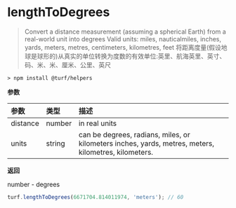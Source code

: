 # lengthToDegrees

> Convert a distance measurement (assuming a spherical Earth) from a real-world unit into degrees Valid units: miles, nauticalmiles, inches, yards, meters, metres, centimeters, kilometres, feet
> 将距离度量(假设地球是球形的)从真实的单位转换为度数的有效单位:英里、航海英里、英寸、码、米、米、厘米、公里、英尺

```text
> npm install @turf/helpers
```

**参数**

| 参数     | 类型   | 描述                                                         |
| :------- | :----- | :----------------------------------------------------------- |
| distance | number | in real units                                                |
| units    | string | can be degrees, radians, miles, or kilometers inches, yards, metres, meters, kilometres, kilometers. |

**返回**

number - degrees

```js
turf.lengthToDegrees(6671704.814011974, 'meters'); // 60
```